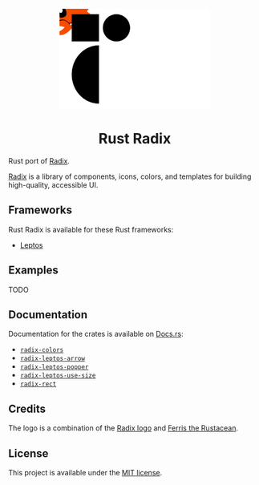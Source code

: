 <p align="center">
    <a href="./logo.svg" alt="Rust Radix logo">
        <img src="./logo.svg" width="300" height="200">
    </a>
</p>

<h1 align="center">Rust Radix</h1>

Rust port of [Radix](https://www.radix-ui.com).

[Radix](https://www.radix-ui.com) is a library of components, icons, colors, and templates for building high-quality, accessible UI.

## Frameworks

Rust Radix is available for these Rust frameworks:

-   [Leptos](./packages/primitives/leptos)

## Examples

TODO

## Documentation

Documentation for the crates is available on [Docs.rs](https://docs.rs/):

-   [`radix-colors`](https://docs.rs/radix-colors/latest/radix_colors/)
-   [`radix-leptos-arrow`](https://docs.rs/radix-leptos-arrow/latest/radix_leptos_arrow/)
-   [`radix-leptos-popper`](https://docs.rs/radix-leptos-popper/latest/radix_leptos_popper/)
-   [`radix-leptos-use-size`](https://docs.rs/radix-leptos-use-size/latest/radix_leptos_use_size/)
-   [`radix-rect`](https://docs.rs/radix-rect/latest/radix_rect/)

## Credits

The logo is a combination of the [Radix logo](https://github.com/radix-ui/website/blob/main/components/RadixLogo.tsx) and [Ferris the Rustacean](https://rustacean.net/).

## License

This project is available under the [MIT license](LICENSE.md).
